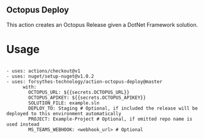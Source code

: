 ## Octopus Deploy

This action creates an Octopus Release given a DotNet Framework solution.

# Usage
```

- uses: actions/checkout@v1
- uses: nuget/setup-nuget@v1.0.2
- uses: forsythes-technology/action-octopus-deploy@master
      with: 
        OCTOPUS_URL: ${{secrets.OCTOPUS_URL}}
        OCTOPUS_APIKEY: ${{secrets.OCTOPUS_APIKEY}}
        SOLUTION_FILE: example.sln
		DEPLOY_TO: Staging # Optional, if included the release will be deployed to this environment automatically
        PROJECT: Example-Project # Optional, if omitted repo name is used instead
        MS_TEAMS_WEBHOOK: <webhook_url> # Optional
```